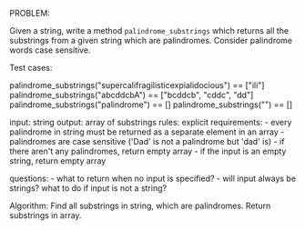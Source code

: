 PROBLEM:

Given a string, write a method `palindrome_substrings` which returns
all the substrings from a given string which are palindromes. Consider
palindrome words case sensitive.

Test cases:

palindrome_substrings("supercalifragilisticexpialidocious") == ["ili"]
palindrome_substrings("abcddcbA") == ["bcddcb", "cddc", "dd"]
palindrome_substrings("palindrome") == []
palindrome_substrings("") == []

input: string
output: array of substrings
rules:
  explicit requirements:
    - every palindrome in string must be returned as a separate element in an array
    - palindromes are case sensitive ('Dad' is not a palindrome but 'dad' is)
    - if there aren't any palindromes, return empty array
    - if the input is an empty string, return empty array

  questions:
    - what to return when no input is specified?
    - will input always be strings? what to do if input is not a string?

Algorithm:
Find all substrings in string, which are palindromes.
Return substrings in array.

